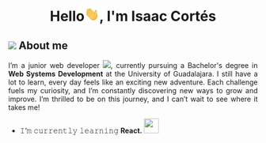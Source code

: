 <h1 align="center">Hello<img src="https://raw.githubusercontent.com/ABSphreak/ABSphreak/master/gifs/Hi.gif" width="30px">, I'm Isaac Cortés</h1>

## <picture><img src = "https://github.com/7oSkaaa/7oSkaaa/blob/main/Images/about_me.gif?raw=true" width = 30px></picture> About me

<p align="justify">
    I’m a junior web developer <img src="https://github.com/TheDudeThatCode/TheDudeThatCode/blob/master/Assets/Developer.gif" width="30px">, currently pursuing a Bachelor's degree in <b>Web Systems Development</b> at the University of Guadalajara.
    I still have a lot to learn, every day feels like an exciting new adventure. Each challenge fuels my curiosity, and I’m constantly discovering new ways to grow and improve.
    I’m thrilled to be on this journey, and I can’t wait to see where it takes me!
</p>

- 𝙸’𝚖 𝚌𝚞𝚛𝚛𝚎𝚗𝚝𝚕𝚢 𝚕𝚎𝚊𝚛𝚗𝚒𝚗𝚐 **React.** <img src="https://cultofthepartyparrot.com/parrots/hd/laptop_parrot.gif" width="30" height="30"/> 
